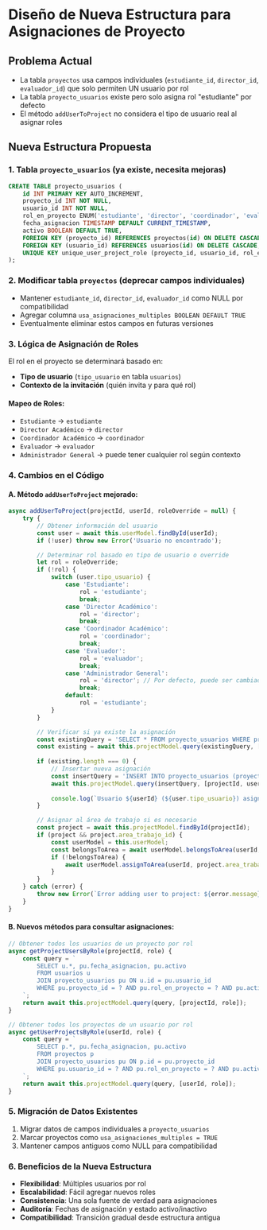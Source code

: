 # Diseño de Nueva Estructura para Asignaciones de Proyecto

## Problema Actual
- La tabla `proyectos` usa campos individuales (`estudiante_id`, `director_id`, `evaluador_id`) que solo permiten UN usuario por rol
- La tabla `proyecto_usuarios` existe pero solo asigna rol "estudiante" por defecto
- El método `addUserToProject` no considera el tipo de usuario real al asignar roles

## Nueva Estructura Propuesta

### 1. Tabla `proyecto_usuarios` (ya existe, necesita mejoras)
```sql
CREATE TABLE proyecto_usuarios (
    id INT PRIMARY KEY AUTO_INCREMENT,
    proyecto_id INT NOT NULL,
    usuario_id INT NOT NULL,
    rol_en_proyecto ENUM('estudiante', 'director', 'coordinador', 'evaluador') NOT NULL,
    fecha_asignacion TIMESTAMP DEFAULT CURRENT_TIMESTAMP,
    activo BOOLEAN DEFAULT TRUE,
    FOREIGN KEY (proyecto_id) REFERENCES proyectos(id) ON DELETE CASCADE,
    FOREIGN KEY (usuario_id) REFERENCES usuarios(id) ON DELETE CASCADE,
    UNIQUE KEY unique_user_project_role (proyecto_id, usuario_id, rol_en_proyecto)
);
```

### 2. Modificar tabla `proyectos` (deprecar campos individuales)
- Mantener `estudiante_id`, `director_id`, `evaluador_id` como NULL por compatibilidad
- Agregar columna `usa_asignaciones_multiples BOOLEAN DEFAULT TRUE`
- Eventualmente eliminar estos campos en futuras versiones

### 3. Lógica de Asignación de Roles
El rol en el proyecto se determinará basado en:
- **Tipo de usuario** (`tipo_usuario` en tabla `usuarios`)
- **Contexto de la invitación** (quién invita y para qué rol)

#### Mapeo de Roles:
- `Estudiante` → `estudiante`
- `Director Académico` → `director`
- `Coordinador Académico` → `coordinador`
- `Evaluador` → `evaluador`
- `Administrador General` → puede tener cualquier rol según contexto

### 4. Cambios en el Código

#### A. Método `addUserToProject` mejorado:
```javascript
async addUserToProject(projectId, userId, roleOverride = null) {
    try {
        // Obtener información del usuario
        const user = await this.userModel.findById(userId);
        if (!user) throw new Error('Usuario no encontrado');

        // Determinar rol basado en tipo de usuario o override
        let rol = roleOverride;
        if (!rol) {
            switch (user.tipo_usuario) {
                case 'Estudiante':
                    rol = 'estudiante';
                    break;
                case 'Director Académico':
                    rol = 'director';
                    break;
                case 'Coordinador Académico':
                    rol = 'coordinador';
                    break;
                case 'Evaluador':
                    rol = 'evaluador';
                    break;
                case 'Administrador General':
                    rol = 'director'; // Por defecto, puede ser cambiado
                    break;
                default:
                    rol = 'estudiante';
            }
        }

        // Verificar si ya existe la asignación
        const existingQuery = 'SELECT * FROM proyecto_usuarios WHERE proyecto_id = ? AND usuario_id = ? AND rol_en_proyecto = ?';
        const existing = await this.projectModel.query(existingQuery, [projectId, userId, rol]);
        
        if (existing.length === 0) {
            // Insertar nueva asignación
            const insertQuery = 'INSERT INTO proyecto_usuarios (proyecto_id, usuario_id, rol_en_proyecto, fecha_asignacion) VALUES (?, ?, ?, NOW())';
            await this.projectModel.query(insertQuery, [projectId, userId, rol]);
            
            console.log(`Usuario ${userId} (${user.tipo_usuario}) asignado al proyecto ${projectId} como ${rol}`);
        }

        // Asignar al área de trabajo si es necesario
        const project = await this.projectModel.findById(projectId);
        if (project && project.area_trabajo_id) {
            const userModel = this.userModel;
            const belongsToArea = await userModel.belongsToArea(userId, project.area_trabajo_id);
            if (!belongsToArea) {
                await userModel.assignToArea(userId, project.area_trabajo_id, false, false);
            }
        }
    } catch (error) {
        throw new Error(`Error adding user to project: ${error.message}`);
    }
}
```

#### B. Nuevos métodos para consultar asignaciones:
```javascript
// Obtener todos los usuarios de un proyecto por rol
async getProjectUsersByRole(projectId, role) {
    const query = `
        SELECT u.*, pu.fecha_asignacion, pu.activo
        FROM usuarios u
        JOIN proyecto_usuarios pu ON u.id = pu.usuario_id
        WHERE pu.proyecto_id = ? AND pu.rol_en_proyecto = ? AND pu.activo = TRUE
    `;
    return await this.projectModel.query(query, [projectId, role]);
}

// Obtener todos los proyectos de un usuario por rol
async getUserProjectsByRole(userId, role) {
    const query = `
        SELECT p.*, pu.fecha_asignacion, pu.activo
        FROM proyectos p
        JOIN proyecto_usuarios pu ON p.id = pu.proyecto_id
        WHERE pu.usuario_id = ? AND pu.rol_en_proyecto = ? AND pu.activo = TRUE
    `;
    return await this.projectModel.query(query, [userId, role]);
}
```

### 5. Migración de Datos Existentes
1. Migrar datos de campos individuales a `proyecto_usuarios`
2. Marcar proyectos como `usa_asignaciones_multiples = TRUE`
3. Mantener campos antiguos como NULL para compatibilidad

### 6. Beneficios de la Nueva Estructura
- **Flexibilidad**: Múltiples usuarios por rol
- **Escalabilidad**: Fácil agregar nuevos roles
- **Consistencia**: Una sola fuente de verdad para asignaciones
- **Auditoría**: Fechas de asignación y estado activo/inactivo
- **Compatibilidad**: Transición gradual desde estructura antigua
